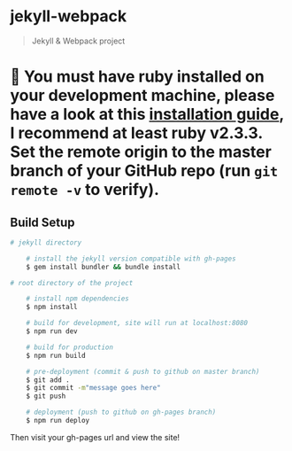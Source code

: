 # jekyll-webpack

> Jekyll & Webpack project

# 🚧 You must have ruby installed on your development machine, please have a look at this [installation guide](https://www.youtube.com/watch?v=jQo8IQtLueU), I recommend at least ruby v2.3.3. Set the remote origin to the master branch of your GitHub repo (run `git remote -v` to verify).

## Build Setup

``` bash
# jekyll directory

    # install the jekyll version compatible with gh-pages
    $ gem install bundler && bundle install

# root directory of the project

    # install npm dependencies 
    $ npm install

    # build for development, site will run at localhost:8080
    $ npm run dev

    # build for production
    $ npm run build

    # pre-deployment (commit & push to github on master branch)
    $ git add .
    $ git commit -m"message goes here"
    $ git push

    # deployment (push to github on gh-pages branch)
    $ npm run deploy
```
Then visit your gh-pages url and view the site!
